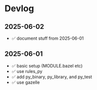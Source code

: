 # Devlog

## 2025-06-02
* ✅ document stuff from 2025-06-01

## 2025-06-01
* ✅ basic setup (MODULE.bazel etc)
* ✅ use rules_py
* ✅ add py_binary, py_library, and py_test
* ✅ use gazelle
  